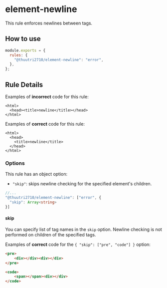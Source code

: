 # element-newline

This rule enforces newlines between tags.

## How to use

```js,.eslintrc.js
module.exports = {
  rules: {
    "@thuutri2710/element-newline": "error",
  },
};
```

## Rule Details

Examples of **incorrect** code for this rule:

<!-- prettier-ignore -->
```html,incorrect
<html>
  <head><title>newline</title></head>
</html>
```

Examples of **correct** code for this rule:

```html,correct
<html>
  <head>
    <title>newline</title>
  </head>
</html>
```

### Options

This rule has an object option:

- `"skip"`: skips newline checking for the specified element's children.

```ts
//...
"@thuutri2710/element-newline": ["error", {
  "skip": Array<string>
}]
```

#### skip

You can specify list of tag names in the `skip` option.
Newline checking is not performed on children of the specified tags.

Examples of **correct** code for the `{ "skip": ["pre", "code"] }` option:

<!-- prettier-ignore -->
```html
<pre>
    <div></div><div></div>
</pre>
```

<!-- prettier-ignore -->
```html
<code>
    <span></span><div></div>
</code>
```
